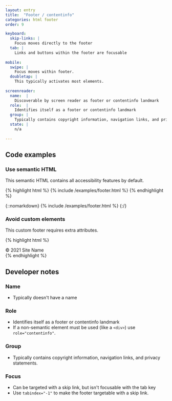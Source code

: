 ```yaml
---
layout: entry
title:  "Footer / contentinfo"
categories: html footer
order: 9

keyboard:
  skip-links: |
    Focus moves directly to the footer
  tab: |
    Links and buttons within the footer are focusable
    
mobile:
  swipe: |
    Focus moves within footer.
  doubletap: |
    This typically activates most elements.
    
screenreader:
  name:  |
    Discoverable by screen reader as footer or contentinfo landmark
  role:  |
    Identifies itself as a footer or contentinfo landmark
  group: |
    Typically contains copyright information, navigation links, and privacy statements.
  state: |
    n/a
      
---
```


## Code examples

### Use semantic HTML
This semantic HTML contains all accessibility features by default.

{% highlight html %}
{% include /examples/footer.html %}
{% endhighlight %}

{::nomarkdown}
{% include /examples/footer.html %}
{:/}

### Avoid custom elements
This custom footer requires extra attributes.

{% highlight html %}
<div role="contentinfo" tabindex="-1" id="example-footer">
  &copy; 2021 Site Name
</div>
{% endhighlight %}

## Developer notes

### Name
- Typically doesn't have a name

### Role

- Identifies itself as a footer or contentinfo landmark
- If a non-semantic element must be used (like a `<div>`) use `role="contentinfo"`.

### Group

- Typically contains copyright information, navigation links, and privacy statements.

### Focus

- Can be targeted with a skip link, but isn't focusable with the tab key
- Use `tabindex="-1"` to make the footer targetable with a skip link.


